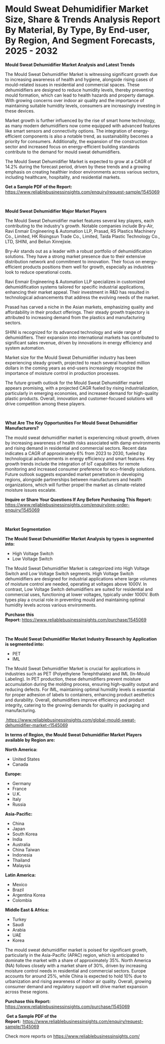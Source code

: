 <p><h1>Mould Sweat Dehumidifier Market Size, Share & Trends Analysis Report By Material, By Type, By End-user, By Region, And Segment Forecasts, 2025 - 2032</h1></p><p><strong>Mould Sweat Dehumidifier Market Analysis and Latest Trends</strong></p>
<p><p>The Mould Sweat Dehumidifier Market is witnessing significant growth due to increasing awareness of health and hygiene, alongside rising cases of mould-related issues in residential and commercial spaces. These dehumidifiers are designed to reduce humidity levels, thereby preventing mould formation, which can lead to health hazards and property damage. With growing concerns over indoor air quality and the importance of maintaining suitable humidity levels, consumers are increasingly investing in these devices.</p><p>Market growth is further influenced by the rise of smart home technology, as many modern dehumidifiers now come equipped with advanced features like smart sensors and connectivity options. The integration of energy-efficient components is also a notable trend, as sustainability becomes a priority for consumers. Additionally, the expansion of the construction sector and increased focus on energy-efficient building standards contribute to the demand for mould sweat dehumidifiers.</p><p>The Mould Sweat Dehumidifier Market is expected to grow at a CAGR of 14.2% during the forecast period, driven by these trends and a growing emphasis on creating healthier indoor environments across various sectors, including healthcare, hospitality, and residential markets.</p></p>
<p><strong>Get a Sample PDF of the Report:&nbsp;</strong> <a href="https://www.reliablebusinessinsights.com/enquiry/request-sample/1545069?utm_campaign=3323&utm_medium=2&utm_source=Github&utm_content=ia&utm_term=11042025&utm_id=mould-sweat-dehumidifier">https://www.reliablebusinessinsights.com/enquiry/request-sample/1545069</a></p>
<p>&nbsp;</p>
<p><strong>Mould Sweat Dehumidifier Major Market Players</strong></p>
<p><p>The Mould Sweat Dehumidifier market features several key players, each contributing to the industry's growth. Notable companies include Bry-Air, Ravi Enmair Engineering & Automation LLP, Prasad, RS Plastics Machinery Co., Limited, HK Risingsun Trade Co., Limited, Taida Plastic Technology Co., LTD, SHINI, and Beilun Xinrejixie. </p><p>Bry-Air stands out as a leader with a robust portfolio of dehumidification solutions. They have a strong market presence due to their extensive distribution network and commitment to innovation. Their focus on energy-efficient products positions them well for growth, especially as industries look to reduce operational costs.</p><p>Ravi Enmair Engineering & Automation LLP specializes in customized dehumidification systems tailored for specific industrial applications, enhancing their market appeal. Their investment in R&D has resulted in technological advancements that address the evolving needs of the market.</p><p>Prasad has carved a niche in the Asian markets, emphasizing quality and affordability in their product offerings. Their steady growth trajectory is attributed to increasing demand from the plastics and manufacturing sectors.</p><p>SHINI is recognized for its advanced technology and wide range of dehumidifiers. Their expansion into international markets has contributed to significant sales revenue, driven by innovations in energy efficiency and system automation.</p><p>Market size for the Mould Sweat Dehumidifier industry has been experiencing steady growth, projected to reach several hundred million dollars in the coming years as end-users increasingly recognize the importance of moisture control in production processes.</p><p>The future growth outlook for the Mould Sweat Dehumidifier market appears promising, with a projected CAGR fueled by rising industrialization, particularly in emerging economies, and increased demand for high-quality plastic products. Overall, innovation and customer-focused solutions will drive competition among these players.</p></p>
<p>&nbsp;</p>
<p><strong>What Are The Key Opportunities For Mould Sweat Dehumidifier Manufacturers?</strong></p>
<p><p>The mould sweat dehumidifier market is experiencing robust growth, driven by increasing awareness of health risks associated with damp environments and rising demand in residential and commercial sectors. Recent data indicates a CAGR of approximately 6% from 2023 to 2030, fueled by technological advancements in energy efficiency and smart features. Key growth trends include the integration of IoT capabilities for remote monitoring and increased consumer preference for eco-friendly solutions. Future outlook suggests expanded market penetration in developing regions, alongside partnerships between manufacturers and health organizations, which will further propel the market as climate-related moisture issues escalate.</p></p>
<p><strong>Inquire or Share Your Questions If Any Before Purchasing This Report:</strong> <a href="https://www.reliablebusinessinsights.com/enquiry/pre-order-enquiry/1545069?utm_campaign=3323&utm_medium=2&utm_source=Github&utm_content=ia&utm_term=11042025&utm_id=mould-sweat-dehumidifier">https://www.reliablebusinessinsights.com/enquiry/pre-order-enquiry/1545069</a></p>
<p>&nbsp;</p>
<p><strong>Market Segmentation</strong></p>
<p><strong>The Mould Sweat Dehumidifier Market Analysis by types is segmented into:</strong></p>
<p><ul><li>High Voltage Switch</li><li>Low Voltage Switch</li></ul></p>
<p><p>The Mould Sweat Dehumidifier Market is categorized into High Voltage Switch and Low Voltage Switch segments. High Voltage Switch dehumidifiers are designed for industrial applications where large volumes of moisture control are needed, operating at voltages above 1000V. In contrast, Low Voltage Switch dehumidifiers are suited for residential and commercial uses, functioning at lower voltages, typically under 1000V. Both types play a crucial role in preventing mould and maintaining optimal humidity levels across various environments.</p></p>
<p><strong>Purchase this Report:&nbsp;</strong><a href="https://www.reliablebusinessinsights.com/purchase/1545069?utm_campaign=3323&utm_medium=2&utm_source=Github&utm_content=ia&utm_term=11042025&utm_id=mould-sweat-dehumidifier">https://www.reliablebusinessinsights.com/purchase/1545069</a></p>
<p>&nbsp;</p>
<p><strong>The Mould Sweat Dehumidifier Market Industry Research by Application is segmented into:</strong></p>
<p><ul><li>PET</li><li>IML</li></ul></p>
<p><p>The Mould Sweat Dehumidifier Market is crucial for applications in industries such as PET (Polyethylene Terephthalate) and IML (In-Mould Labeling). In PET production, these dehumidifiers prevent moisture accumulation during the molding process, ensuring high-quality output and reducing defects. For IML, maintaining optimal humidity levels is essential for proper adhesion of labels to containers, enhancing product aesthetics and durability. Overall, dehumidifiers improve efficiency and product integrity, catering to the growing demands for quality in packaging and manufacturing.</p></p>
<p><a href="https://www.reliablebusinessinsights.com/global-mould-sweat-dehumidifier-market-r1545069?utm_campaign=3323&utm_medium=2&utm_source=Github&utm_content=ia&utm_term=11042025&utm_id=mould-sweat-dehumidifier">&nbsp;https://www.reliablebusinessinsights.com/global-mould-sweat-dehumidifier-market-r1545069</a></p>
<p><strong>In terms of Region, the Mould Sweat Dehumidifier Market Players available by Region are:</strong></p>
<p>
    <p> <strong> North America: </strong>
        <ul>
            <li>United States</li>
            <li>Canada</li>
        </ul>
        </p> 
    <p> <strong> Europe: </strong>
        <ul>
            <li>Germany</li>
            <li>France</li>
            <li>U.K.</li>
            <li>Italy</li>
            <li>Russia</li>
        </ul>
        </p> 
    <p> <strong> Asia-Pacific: </strong>
        <ul>
            <li>China</li>
            <li>Japan</li>
            <li>South Korea</li>
            <li>India</li>
            <li>Australia</li>
            <li>China Taiwan</li>
            <li>Indonesia</li>
            <li>Thailand</li>
            <li>Malaysia</li>
        </ul>
        </p> 
    <p> <strong> Latin America: </strong>
        <ul>
            <li>Mexico</li>
            <li>Brazil</li>
            <li>Argentina Korea</li>
            <li>Colombia</li>
        </ul>
        </p> 
    <p> <strong> Middle East & Africa: </strong>
        <ul>
            <li>Turkey</li>
            <li>Saudi</li>
            <li>Arabia</li>
            <li>UAE</li>
            <li>Korea</li>
        </ul>
    </p>
    </p>
<p><p>The mould sweat dehumidifier market is poised for significant growth, particularly in the Asia-Pacific (APAC) region, which is anticipated to dominate the market with a share of approximately 35%. North America (NA) follows closely with a market share of 30%, driven by increasing moisture control needs in residential and commercial sectors. Europe accounts for around 25%, while China is expected to hold 10% due to urbanization and rising awareness of indoor air quality. Overall, growing consumer demand and regulatory support will drive market expansion across these regions.</p></p>
<p><strong>Purchase this Report: </strong><a href="https://www.reliablebusinessinsights.com/purchase/1545069?utm_campaign=3323&utm_medium=2&utm_source=Github&utm_content=ia&utm_term=11042025&utm_id=mould-sweat-dehumidifier">https://www.reliablebusinessinsights.com/purchase/1545069</a></p>
<p>&nbsp;<strong>Get a Sample PDF of the Report:&nbsp;&nbsp;</strong><a href="https://www.reliablebusinessinsights.com/enquiry/request-sample/1545069?utm_campaign=3323&utm_medium=2&utm_source=Github&utm_content=ia&utm_term=11042025&utm_id=mould-sweat-dehumidifier">https://www.reliablebusinessinsights.com/enquiry/request-sample/1545069</a></p>
<p><strong></strong></p>
<p>Check more reports on <a href="https://www.reliablebusinessinsights.com/?utm_campaign=3323&utm_medium=2&utm_source=Github&utm_content=ia&utm_term=11042025&utm_id=mould-sweat-dehumidifier">https://www.reliablebusinessinsights.com/</a></p>